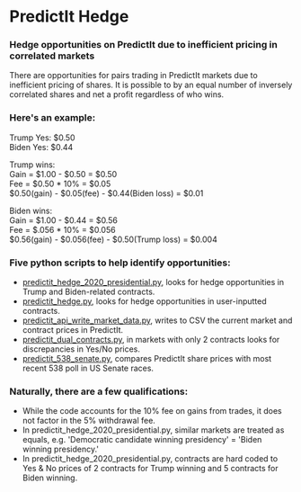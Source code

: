 # PredictIt Hedge
### Hedge opportunities on PredictIt due to inefficient pricing in correlated markets

There are opportunities for pairs trading in PredictIt markets due to inefficient pricing of shares. It is possible to by an equal number of inversely correlated shares and net a profit regardless of who wins.

### Here's an example:  
Trump Yes: $0.50  
Biden Yes: $0.44  

Trump wins:  
Gain = $1.00 - $0.50 = $0.50  
Fee = $0.50 * 10% = $0.05  
$0.50(gain) - $0.05(fee) - $0.44(Biden loss) = $0.01  

Biden wins:  
Gain = $1.00 - $0.44 = $0.56  
Fee = $.056 * 10% = $0.056  
$0.56(gain) - $0.056(fee) - $0.50(Trump loss) = $0.004  

### Five python scripts to help identify opportunities:
* [predictit_hedge_2020_presidential.py](https://github.com/mauricebransfield/predictit_hedge/blob/master/predictit_hedge_2020_presidential.py), looks for hedge opportunities in Trump and Biden-related contracts.
* [predictit_hedge.py](https://github.com/mauricebransfield/predictit_hedge/blob/master/predictit_hedge.py), looks for hedge opportunities in user-inputted contracts.
* [predictit_api_write_market_data.py](https://github.com/mauricebransfield/predictit_hedge/blob/master/predictit_api_write_market_data.py), writes to CSV the current market and contract prices in PredictIt.
* [predictit_dual_contracts.py](https://github.com/mauricebransfield/predictit_hedge/blob/master/predictit_dual_contracts.py), in markets with only 2 contracts looks for discrepancies in Yes/No prices.
* [predictit_538_senate.py](https://github.com/mauricebransfield/predictit_hedge/blob/master/predictit_538_senate.py), compares PredictIt share prices with most recent 538 poll in US Senate races.

### Naturally, there are a few qualifications:
* While the code accounts for the 10% fee on gains from trades, it does not factor in the 5% withdrawal fee.
* In predictit_hedge_2020_presidential.py, similar markets are treated as equals, e.g. 'Democratic candidate winning presidency' = 'Biden winning presidency.'
* In predictit_hedge_2020_presidential.py, contracts are hard coded to Yes & No prices of 2 contracts for Trump winning and 5 contracts for Biden winning.
